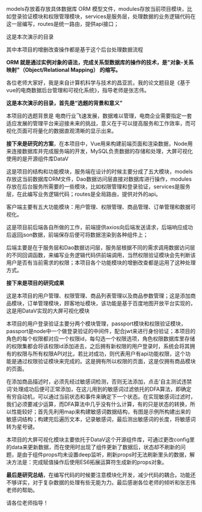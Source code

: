 models存放着存放具体数据库 ORM 模型文件，modules存放当前项目模块，比如登录验证模块和权限管理模块，services是服务层，处理数据的业务逻辑代码在这一层编写，routes是统一路由，提供api接口；



这是本次演示的目录



其中本项目的增删改查操作都是基于这个后台处理数据流程



**ORM 就是通过实例对象的语法，完成关系型数据库的操作的技术，是"对象-关系映射"（Object/Relational Mapping） 的缩写。**



各位老师大家好，我是来自计算机科学与技术的昌亚凯，我的论文题目是《基于vue的电商数据后台管理和可视化系统》，指导老师是张志伟。

**这是本次演示的目录，首先是“选题的背景和意义”**

本项目的选题背景是 电商行业飞速发展，数据难以管理，电商企业需要指定一套适应发展的管理平台来迎接未来的挑战，意义在于可以提高服务和工作效率，而可视化页面可将量化的数据直观清晰的显示出来。

**接下来是研究的方案**，在本项目中，Vue用来构建前端页面和渲染数据，Node用来连接数据库并完成服务端的开发，MySQL负责数据的存储和处理，大屏可视化使用的是开源组件库DataV

这是项目的结构和功能模块，服务端在设计的时候主要分成了五大模块，models存放这当前数据库ORM文件，Dao数据访问层直接对数据库进行操作，modules存放在后台服务所需要的一些模块，比如权限管理和登录验证，services是服务层，在此编写业务逻辑代码；routes是全局路由，提供对外的api。

客户端主要有五大功能模块：用户管理、权限管理、商品管理、订单管理和数据可视化。

这是项目前后端各自所做的工作，前端提供axios向后端发送请求，后端响应成功后返回json数据，前端保存后便可将数据渲染到各种组件上；

后端主要是在于服务层和Dao数据访问层，服务层根据不同的需求调用数据访问层的不同回调函数，来编写业务逻辑代码供前端调用，当然权限验证模块会先判断该用户是否有当前需求的权限；本项目各个功能模块的增删改查都是运用了这种处理方式。

**接下来是项目的研究成果**

这是本项目的用户管理、权限管理、商品列表管理以及商品参数管理；这是添加商品模块，订单管理模块，顾客地址模块，该功能是基于百度地图开放平台实现的，这是用DataV实现的大屏可视化模块

本项目的用户登录验证主要分两个模块管理，passport模块和权限验证模块，passport是node中一个做登录验证的中间件，配合jwt来进行身份验证；本项目的角色的每个权限都对应一个权限id，每勾选一个权限选项，角色权限数据库里存储的权限集都会将该权限id添加进去，之后拥有新权限的用户登录时，系统会将其拥有的权限与所有权限API对比，若比对成功，则代表用户有api功能权限，这个功能是通过权限验证模块来完成的。这是拥有所以权限的页面，这是仅拥有商品模块的页面。

在添加商品描述时，必须先经过敏感词检测，否则无法添加，点击’自主测试违禁词‘处理成功后便可正常添加，在这儿用到的敏感词过滤依托的DFA算法，即确定有穷自动机，可以通过当前状态和事件来确定下一个状态。在实现敏感词过滤时，我们必须要减少运算，而DFA算法中几乎没有什么计算，有的只是状态的转换，所以性能较好；首先先利用map来构建敏感词数据结构，有图是示例所构建出来的敏感词结构；构建完后遍历文本，记录敏感词，最后测出敏感词的长度，将敏感词转为星号键。

本项目的大屏可视化模块主要依托于DataV这个开源组件库，可通过更改config里的data来更新数据，而在使用时出现了组件更新了数据后，状态却不刷新的问题，是由于组件props均未设置deep监听，刷新props时无法刷新里头的数据，解决方法是：完成赋值操作后使用ES6拓展运算符生成新的props对象。

**最后是研究总结**，在编写代码的时候要注意模块化开发，减少代码的耦合。功能还不够详实，对于复杂数据的处理有些无能为力。最后感谢各位老师的倾听和张志伟老师的帮助。

请各位老师指导！